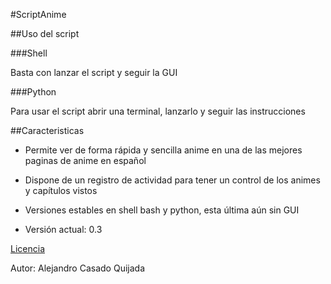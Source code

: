 #ScriptAnime

##Uso del script

###Shell

Basta con lanzar el script y seguir la GUI

###Python

Para usar el script abrir una terminal, lanzarlo y seguir las instrucciones

##Caracteristicas

* Permite ver de forma rápida y sencilla anime en una de las mejores paginas de anime en español

* Dispone de un registro de actividad para tener un control de los animes y capítulos vistos

* Versiones estables en shell bash y python, esta última aún sin GUI

* Versión actual: 0.3

[Licencia](LICENSE)

Autor: Alejandro Casado Quijada
